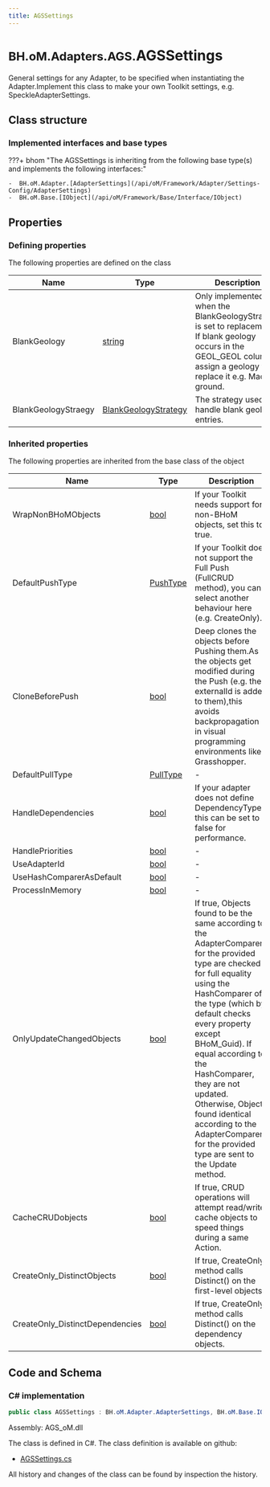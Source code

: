 ```yaml
---
title: AGSSettings
---
```


# <small>BH.oM.Adapters.AGS.</small>**AGSSettings**

General settings for any Adapter, to be specified when instantiating the Adapter.Implement this class to make your own Toolkit settings, e.g. SpeckleAdapterSettings.

## Class structure

### Implemented interfaces and base types

???+ bhom "The AGSSettings is inheriting from the following base type(s) and implements the following interfaces:"

    -  BH.oM.Adapter.[AdapterSettings](/api/oM/Framework/Adapter/Settings-Config/AdapterSettings)
    -  BH.oM.Base.[IObject](/api/oM/Framework/Base/Interface/IObject)


## Properties



### Defining properties

The following properties are defined on the class

| Name             | Type             | Description      | Quantity         |
|------------------|------------------|------------------|------------------|
| BlankGeology | [string](https://learn.microsoft.com/en-us/dotnet/api/System.String?view=netstandard-2.0) | Only implemented when the BlankGeologyStrategy is set to replacement. <br>If blank geology occurs in the GEOL_GEOL columns, assign a geology to replace it e.g. Made ground. | - |
| BlankGeologyStraegy | [BlankGeologyStrategy](/api/oM/Adapter/Adapters/AGS/eNums/BlankGeologyStrategy) | The strategy used to handle blank geology entries. | - |


### Inherited properties
The following properties are inherited from the base class of the object

| Name             | Type             | Description      | Quantity         |
|------------------|------------------|------------------|------------------|
| WrapNonBHoMObjects | [bool](https://learn.microsoft.com/en-us/dotnet/api/System.Boolean?view=netstandard-2.0) | If your Toolkit needs support for non-BHoM objects, set this to true. | - |
| DefaultPushType | [PushType](/api/oM/Framework/Adapter/Enums/PushType) | If your Toolkit does not support the Full Push (FullCRUD method), you can select another behaviour here (e.g. CreateOnly). | - |
| CloneBeforePush | [bool](https://learn.microsoft.com/en-us/dotnet/api/System.Boolean?view=netstandard-2.0) | Deep clones the objects before Pushing them.As the objects get modified during the Push (e.g. their externalId is added to them),this avoids backpropagation in visual programming environments like Grasshopper. | - |
| DefaultPullType | [PullType](/api/oM/Framework/Adapter/Enums/PullType) | - | - |
| HandleDependencies | [bool](https://learn.microsoft.com/en-us/dotnet/api/System.Boolean?view=netstandard-2.0) | If your adapter does not define DependencyTypes, this can be set to false for performance. | - |
| HandlePriorities | [bool](https://learn.microsoft.com/en-us/dotnet/api/System.Boolean?view=netstandard-2.0) | - | - |
| UseAdapterId | [bool](https://learn.microsoft.com/en-us/dotnet/api/System.Boolean?view=netstandard-2.0) | - | - |
| UseHashComparerAsDefault | [bool](https://learn.microsoft.com/en-us/dotnet/api/System.Boolean?view=netstandard-2.0) | - | - |
| ProcessInMemory | [bool](https://learn.microsoft.com/en-us/dotnet/api/System.Boolean?view=netstandard-2.0) | - | - |
| OnlyUpdateChangedObjects | [bool](https://learn.microsoft.com/en-us/dotnet/api/System.Boolean?view=netstandard-2.0) | If true, Objects found to be the same according to the AdapterComparer for the provided type are checked for full equality using the HashComparer of the type (which by default checks every property except BHoM_Guid). If equal according to the HashComparer, they are not updated.<br>Otherwise, Objects found identical according to the AdapterComparer for the provided type are sent to the Update method. | - |
| CacheCRUDobjects | [bool](https://learn.microsoft.com/en-us/dotnet/api/System.Boolean?view=netstandard-2.0) | If true, CRUD operations will attempt read/write cache objects to speed things during a same Action. | - |
| CreateOnly_DistinctObjects | [bool](https://learn.microsoft.com/en-us/dotnet/api/System.Boolean?view=netstandard-2.0) | If true, CreateOnly method calls Distinct() on the first-level objects. | - |
| CreateOnly_DistinctDependencies | [bool](https://learn.microsoft.com/en-us/dotnet/api/System.Boolean?view=netstandard-2.0) | If true, CreateOnly method calls Distinct() on the dependency objects. | - |


## Code and Schema

### C# implementation

``` C# title="C#"
public class AGSSettings : BH.oM.Adapter.AdapterSettings, BH.oM.Base.IObject
```

Assembly: AGS_oM.dll

The class is defined in C#. The class definition is available on github:

- [AGSSettings.cs](https://github.com/BHoM/AGS_Toolkit/blob/develop/AGS_oM/AGSSettings.cs)

All history and changes of the class can be found by inspection the history.
